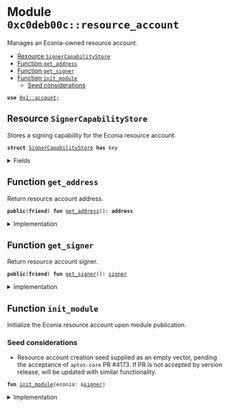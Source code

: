 
<a name="0xc0deb00c_resource_account"></a>

# Module `0xc0deb00c::resource_account`

Manages an Econia-owned resource account.


-  [Resource `SignerCapabilityStore`](#0xc0deb00c_resource_account_SignerCapabilityStore)
-  [Function `get_address`](#0xc0deb00c_resource_account_get_address)
-  [Function `get_signer`](#0xc0deb00c_resource_account_get_signer)
-  [Function `init_module`](#0xc0deb00c_resource_account_init_module)
    -  [Seed considerations](#@Seed_considerations_0)


<pre><code><b>use</b> <a href="">0x1::account</a>;
</code></pre>



<a name="0xc0deb00c_resource_account_SignerCapabilityStore"></a>

## Resource `SignerCapabilityStore`

Stores a signing capability for the Econia resource account.


<pre><code><b>struct</b> <a href="resource_account.md#0xc0deb00c_resource_account_SignerCapabilityStore">SignerCapabilityStore</a> <b>has</b> key
</code></pre>



<details>
<summary>Fields</summary>


<dl>
<dt>
<code>signer_capability: <a href="_SignerCapability">account::SignerCapability</a></code>
</dt>
<dd>
 Signer capability for Econia resource account.
</dd>
</dl>


</details>

<a name="0xc0deb00c_resource_account_get_address"></a>

## Function `get_address`

Return resource account address.


<pre><code><b>public</b>(<b>friend</b>) <b>fun</b> <a href="resource_account.md#0xc0deb00c_resource_account_get_address">get_address</a>(): <b>address</b>
</code></pre>



<details>
<summary>Implementation</summary>


<pre><code><b>public</b>(<b>friend</b>) <b>fun</b> <a href="resource_account.md#0xc0deb00c_resource_account_get_address">get_address</a>():
<b>address</b>
<b>acquires</b> <a href="resource_account.md#0xc0deb00c_resource_account_SignerCapabilityStore">SignerCapabilityStore</a> {
    // Borrow immutable reference <b>to</b> <a href="">signer</a> capability.
    <b>let</b> signer_capability_ref = &<b>borrow_global</b>&lt;<a href="resource_account.md#0xc0deb00c_resource_account_SignerCapabilityStore">SignerCapabilityStore</a>&gt;(
        @econia).signer_capability;
    // Return its <b>address</b>.
    <a href="_get_signer_capability_address">account::get_signer_capability_address</a>(signer_capability_ref)
}
</code></pre>



</details>

<a name="0xc0deb00c_resource_account_get_signer"></a>

## Function `get_signer`

Return resource account signer.


<pre><code><b>public</b>(<b>friend</b>) <b>fun</b> <a href="resource_account.md#0xc0deb00c_resource_account_get_signer">get_signer</a>(): <a href="">signer</a>
</code></pre>



<details>
<summary>Implementation</summary>


<pre><code><b>public</b>(<b>friend</b>) <b>fun</b> <a href="resource_account.md#0xc0deb00c_resource_account_get_signer">get_signer</a>():
<a href="">signer</a>
<b>acquires</b> <a href="resource_account.md#0xc0deb00c_resource_account_SignerCapabilityStore">SignerCapabilityStore</a> {
    // Borrow immutable reference <b>to</b> <a href="">signer</a> capability.
    <b>let</b> signer_capability_ref = &<b>borrow_global</b>&lt;<a href="resource_account.md#0xc0deb00c_resource_account_SignerCapabilityStore">SignerCapabilityStore</a>&gt;(
        @econia).signer_capability;
    // Return associated <a href="">signer</a>.
    <a href="_create_signer_with_capability">account::create_signer_with_capability</a>(signer_capability_ref)
}
</code></pre>



</details>

<a name="0xc0deb00c_resource_account_init_module"></a>

## Function `init_module`

Initialize the Econia resource account upon module publication.


<a name="@Seed_considerations_0"></a>

### Seed considerations

* Resource account creation seed supplied as an empty vector,
pending the acceptance of <code>aptos-core</code> PR #4173. If PR is not
accepted by version release, will be updated with similar
functionality.


<pre><code><b>fun</b> <a href="resource_account.md#0xc0deb00c_resource_account_init_module">init_module</a>(econia: &<a href="">signer</a>)
</code></pre>



<details>
<summary>Implementation</summary>


<pre><code><b>fun</b> <a href="resource_account.md#0xc0deb00c_resource_account_init_module">init_module</a>(
    econia: &<a href="">signer</a>
) {
    // Create resource <a href="">account</a>, storing <a href="">signer</a> capability.
    <b>let</b> (_, signer_capability) =
        <a href="_create_resource_account">account::create_resource_account</a>(econia, b"");
    // Store signing capability under Econia <a href="">account</a>.
    <b>move_to</b>(econia, <a href="resource_account.md#0xc0deb00c_resource_account_SignerCapabilityStore">SignerCapabilityStore</a>{signer_capability});
}
</code></pre>



</details>
